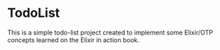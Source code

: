 # TodoList

This is a simple todo-list project created to implement some Elixir/OTP concepts learned on the Elixir in action book.
